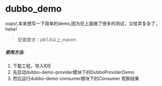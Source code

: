# dubbo_demo
oops!,本来想写一下简单的demo,因为在上面做了很多的测试，又给弄复杂了，hehe!
> 配置要求：jdk1.8以上,maven

##### 使用方法:
1. 下载工程，导入IDE
2. 先启动dubbo-demo-provider模块下的DubboProviderDemo
3. 然后运行dubbo-demo-consumer模块下的Consumer 观察结果


